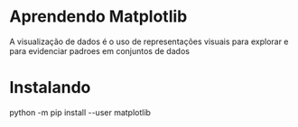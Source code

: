 # Aprendendo Matplotlib

A visualização de dados é o uso de representações visuais para explorar e para evidenciar padroes em conjuntos de dados 

# Instalando 

python -m pip install --user matplotlib 

